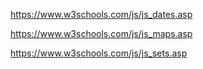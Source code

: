 https://www.w3schools.com/js/js_dates.asp

https://www.w3schools.com/js/js_maps.asp

https://www.w3schools.com/js/js_sets.asp